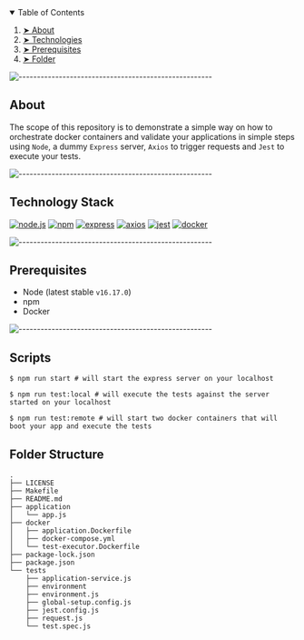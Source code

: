 
<details open="open">
  <summary>Table of Contents</summary>
  <ol>
    <li><a href="#about"> ➤ About </a></li>
    <li><a href="#technologies"> ➤ Technologies</a></li>
    <li><a href="#prerequisites"> ➤ Prerequisites </a></li>
    <li><a href="#folder-structure"> ➤ Folder </a></li>
  </ol>
</details>

![-----------------------------------------------------](https://raw.githubusercontent.com/andreasbm/readme/master/assets/lines/rainbow.png)

<h2 id="about"> About</h2>

The scope of this repository is to demonstrate a simple way on how to orchestrate docker containers and validate your applications in simple steps using `Node`, a dummy `Express` server, `Axios` to trigger requests and `Jest` to execute your tests. 

![-----------------------------------------------------](https://raw.githubusercontent.com/andreasbm/readme/master/assets/lines/rainbow.png)

<h2 id="technologies"> Technology Stack</h2>

[![node.js](https://img.shields.io/badge/node.js-339933?style=flat&logo=node.js&logoColor=white)](https://www.npmjs.com/) 
[![npm](https://img.shields.io/badge/npm-CB3837?style=flat&logo=npm&logoColor=white)](https://www.npmjs.com/) 
[![express](https://img.shields.io/badge/express-000000?style=flat&logo=express&logoColor=white)](https://www.npmjs.com/) 
[![axios](https://img.shields.io/badge/axios-5A29E4?style=flat&logo=axios&logoColor=white)](https://jestjs.io/) 
[![jest](https://img.shields.io/badge/jest-C21325?style=flat&logo=jest&logoColor=white)](https://jestjs.io/) 
[![docker](https://img.shields.io/badge/docker-0DB7ED?style=flat&logo=docker&logoColor=white)](https://www.docker.com/) 

![-----------------------------------------------------](https://raw.githubusercontent.com/andreasbm/readme/master/assets/lines/rainbow.png)

<h2 id="setup"> Prerequisites</h2>

* Node (latest stable `v16.17.0`)
* npm 
* Docker

![-----------------------------------------------------](https://raw.githubusercontent.com/andreasbm/readme/master/assets/lines/rainbow.png)

<h2 id="scripts"> Scripts</h2>

```shell
$ npm run start # will start the express server on your localhost
```

```shell
$ npm run test:local # will execute the tests against the server started on your localhost
```

```shell
$ npm run test:remote # will start two docker containers that will boot your app and execute the tests
```

<h2 id="folder-structure"> Folder Structure</h2>

```
.
├── LICENSE
├── Makefile
├── README.md
├── application
│   └── app.js
├── docker
│   ├── application.Dockerfile
│   ├── docker-compose.yml
│   └── test-executor.Dockerfile
├── package-lock.json
├── package.json
└── tests
    ├── application-service.js
    ├── environment
    ├── environment.js
    ├── global-setup.config.js
    ├── jest.config.js
    ├── request.js
    └── test.spec.js
```